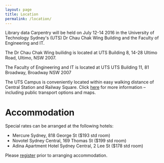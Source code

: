 ```yaml
---
layout: page
title: Location
permalink: /location/
---
```

Library data Carpentry will be held on July 12-14 2016 in the University of Technology Sydney's (UTS) Dr Chau Chak Wing Building and the Faculty of Engineering and IT.

The Dr Chau Chak Wing builidng is located at UTS Building 8, 14-28 Ultimo Road, Ultimo, NSW 2007. 

The Faculty of Engineering and IT is located at UTS UTS Building 11, 81 Broadway, Broadway NSW 2007

The UTS Campus is conveniently located within easy walking distance of Central Station and Railway Square. Click [here](http://maps.uts.edu.au/directions.cfm) for more information – including public transport options and maps.

# Accommodation 

Special rates can be arranged at the following hotels:

* Mercure Sydney, 818 George St ($193 std room)
* Novotel Sydney Central, 169 Thomas St ($199 std room)
* Adina Apartment Hotel Sydney Central, 2 Lee St ($178 std room)

Please [register](http://librarydatacarpentry.github.io/register/) prior to arranging accommodation.
